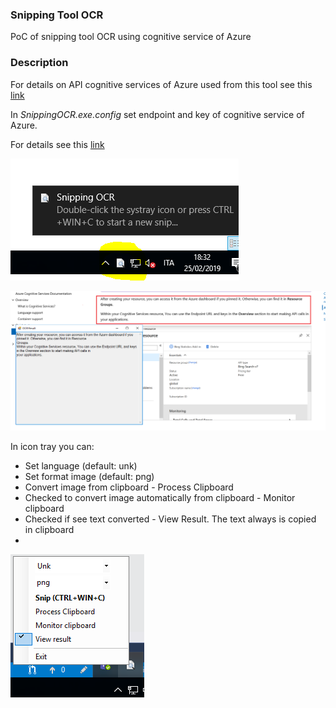 ﻿### Snipping Tool OCR
PoC of snipping tool OCR using cognitive service of Azure

### Description
For details on API cognitive services of Azure used from this tool see this [link](https://westus.dev.cognitive.microsoft.com/docs/services/56f91f2d778daf23d8ec6739/operations/56f91f2e778daf14a499e1fc) 

In *SnippingOCR.exe.config* set endpoint and key of cognitive service of Azure. 

For details see this [link](https://docs.microsoft.com/en-us/azure/cognitive-services/cognitive-services-apis-create-account)

![Icon Tray](Images/IconTray.PNG)


![OCR](Images/OCR.PNG)

In icon tray you can:
- Set language (default: unk)
- Set format image (default: png)
- Convert image from clipboard - Process Clipboard
- Checked to convert image automatically from clipboard - Monitor clipboard 
- Checked if see text converted - View Result. The text always is copied in clipboard
-  
![Icon Tray Menu](Images/IconTrayMenu.png)
